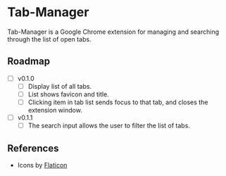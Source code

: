 # Tab-Manager

Tab-Manager is a Google Chrome extension for managing and searching through the list of open tabs.

## Roadmap

- [ ] v0.1.0
  - [ ] Display list of all tabs.
  - [ ] List shows favicon and title.
  - [ ] Clicking item in tab list sends focus to that tab, and closes the extension window.
- [ ] v0.1.1
  - [ ] The search input allows the user to filter the list of tabs.

## References

- Icons by [Flaticon](https://www.flaticon.com/free-icon/letter-t_3666228)
